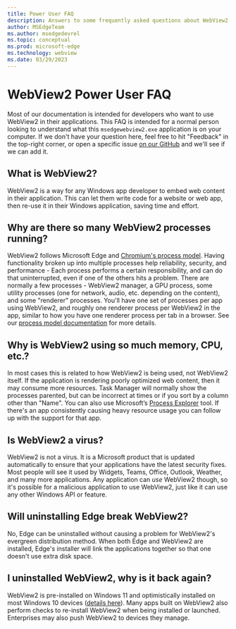```yaml
---
title: Power User FAQ
description: Answers to some frequently asked questions about WebView2 from non-developers who want to learn more about it.
author: MSEdgeTeam
ms.author: msedgedevrel
ms.topic: conceptual
ms.prod: microsoft-edge
ms.technology: webview
ms.date: 03/29/2023
---
```

# WebView2 Power User FAQ
Most of our documentation is intended for developers who want to use WebView2 in their applications. This FAQ is intended for a normal person looking to understand what this `msedgewebview2.exe` application is on your computer. If we don't have your question here, feel free to hit "Feedback" in the top-right corner, or open a specific issue [on our GitHub](https://github.com/MicrosoftDocs/edge-developer/issues) and we'll see if we can add it.

## What is WebView2?
WebView2 is a way for any Windows app developer to embed web content in their application. This can let them write code for a website or web app, then re-use it in their Windows application, saving time and effort.

## Why are there so many WebView2 processes running?
WebView2 follows Microsoft Edge and [Chromium's process model](https://chromium.googlesource.com/chromium/src/+/main/docs/process_model_and_site_isolation.md). Having functionality broken up into multiple processes help reliability, security, and performance - Each process performs a certain responsibility, and can do that uninterrupted, even if one of the others hits a problem. There are normally a few processes - WebView2 manager, a GPU process, some utility processes (one for network, audio, etc. depending on the content), and some "renderer" processes. You'll have one set of processes per app using WebView2, and roughly one renderer process per WebView2 in the app, similar to how you have one renderer process per tab in a browser. See our [process model documentation]( https://learn.microsoft.com/en-us/microsoft-edge/webview2/concepts/process-model) for more details.


## Why is WebView2 using so much memory, CPU, etc.?
In most cases this is related to how WebView2 is being used, not WebView2 itself. If the application is rendering poorly optimized web content, then it may consume more resources. Task Manager will normally show the processes parented, but can be incorrect at times or if you sort by a column other than "Name". You can also use Microsoft’s [Process Explorer](https://learn.microsoft.com/en-us/sysinternals/downloads/process-explorer) tool. If there's an app consistently causing heavy resource usage you can follow up with the support for that app.

## Is WebView2 a virus?
WebView2 is not a virus. It is a Microsoft product that is updated automatically to ensure that your applications have the latest security fixes. Most people will see it used by Widgets, Teams, Office, Outlook, Weather, and many more applications. Any application can *use* WebView2 though, so it's possible for a malicious application to use WebView2, just like it can use any other Windows API or feature.

## Will uninstalling Edge break WebView2?
No, Edge can be uninstalled without causing a problem for WebView2's evergreen distribution method. When both Edge and WebView2 are installed, Edge's installer will link the applications together so that one doesn't use extra disk space.

## I uninstalled WebView2, why is it back again?
WebView2 is pre-installed on Windows 11 and optimistically installed on most Windows 10 devices ([details here](https://blogs.windows.com/msedgedev/2022/06/27/delivering-the-microsoft-edge-webview2-runtime-to-windows-10-consumers/)). Many apps built on WebView2 also perform checks to re-install WebView2 when being installed or launched. Enterprises may also push WebView2 to devices they manage.


